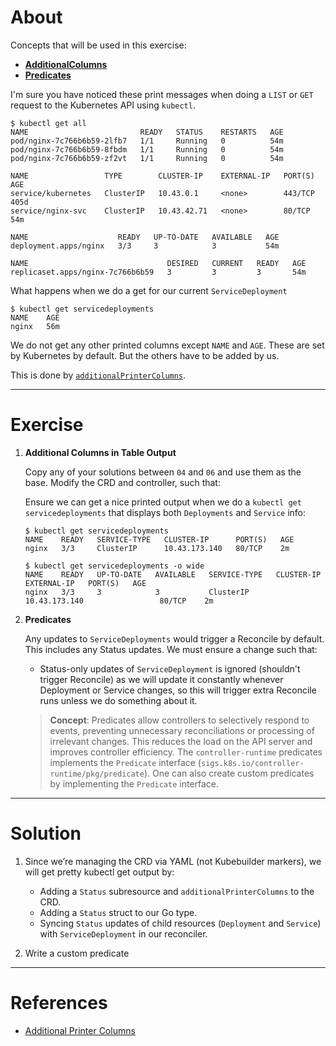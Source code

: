 # About

Concepts that will be used in this exercise:

- **[AdditionalColumns](https://kubernetes.io/docs/tasks/extend-kubernetes/custom-resources/custom-resource-definitions/#additional-printer-columns)**
- **[Predicates](https://pkg.go.dev/sigs.k8s.io/controller-runtime/pkg/predicate)**

I'm sure you have noticed these print messages when doing a `LIST` or `GET` request to the Kubernetes API using `kubectl`.

```
$ kubectl get all
NAME                         READY   STATUS    RESTARTS   AGE
pod/nginx-7c766b6b59-2lfb7   1/1     Running   0          54m
pod/nginx-7c766b6b59-8fbdm   1/1     Running   0          54m
pod/nginx-7c766b6b59-zf2vt   1/1     Running   0          54m

NAME                 TYPE        CLUSTER-IP    EXTERNAL-IP   PORT(S)   AGE
service/kubernetes   ClusterIP   10.43.0.1     <none>        443/TCP   405d
service/nginx-svc    ClusterIP   10.43.42.71   <none>        80/TCP    54m

NAME                    READY   UP-TO-DATE   AVAILABLE   AGE
deployment.apps/nginx   3/3     3            3           54m

NAME                               DESIRED   CURRENT   READY   AGE
replicaset.apps/nginx-7c766b6b59   3         3         3       54m
```

What happens when we do a get for our current `ServiceDeployment`

```
$ kubectl get servicedeployments
NAME    AGE
nginx   56m
```

We do not get any other printed columns except `NAME` and `AGE`. These are set by Kubernetes by default. But the others have to be added by us.

This is done by [`additionalPrinterColumns`](https://kubernetes.io/docs/tasks/extend-kubernetes/custom-resources/custom-resource-definitions/#additional-printer-columns).

---

# Exercise

1. **Additional Columns in Table Output**

   Copy any of your solutions between `04` and `06` and use them as the base. Modify the CRD and controller, such that:

   Ensure we can get a nice printed output when we do a `kubectl get servicedeployments` that displays both `Deployments` and `Service` info:

   ```
   $ kubectl get servicedeployments
   NAME    READY   SERVICE-TYPE   CLUSTER-IP      PORT(S)   AGE
   nginx   3/3     ClusterIP      10.43.173.140   80/TCP    2m

   $ kubectl get servicedeployments -o wide
   NAME    READY   UP-TO-DATE   AVAILABLE   SERVICE-TYPE   CLUSTER-IP      EXTERNAL-IP   PORT(S)   AGE
   nginx   3/3     3            3           ClusterIP      10.43.173.140                 80/TCP    2m
   ```

2. **Predicates**

   Any updates to `ServiceDeployments` would trigger a Reconcile by default. This includes any Status updates. We must ensure a change such that:

   - Status-only updates of `ServiceDeployment` is ignored (shouldn't trigger Reconcile) as we will update it constantly whenever Deployment or Service changes, so this will trigger extra Reconcile runs unless we do something about it.

   > **Concept**: Predicates allow controllers to selectively respond to events, preventing unnecessary reconciliations or processing of irrelevant changes. This reduces the load on the API server and improves controller efficiency. The `controller-runtime` predicates implements the `Predicate` interface (`sigs.k8s.io/controller-runtime/pkg/predicate`). One can also create custom predicates by implementing the `Predicate` interface.

---

# Solution

1. Since we’re managing the CRD via YAML (not Kubebuilder markers), we will get pretty kubectl get output by:

   - Adding a `Status` subresource and `additionalPrinterColumns` to the CRD.
   - Adding a `Status` struct to our Go type.
   - Syncing `Status` updates of child resources (`Deployment` and `Service`) with `ServiceDeployment` in our reconciler.

2. Write a custom predicate

---

# References

- [Additional Printer Columns](https://kubernetes.io/docs/tasks/extend-kubernetes/custom-resources/custom-resource-definitions/#additional-printer-columns)
